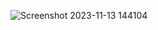 ![Screenshot 2023-11-13 144104](https://github.com/Niloufar97/Analog-Clock/assets/126332294/302be475-7818-4de0-b7df-45666fbd6017)
